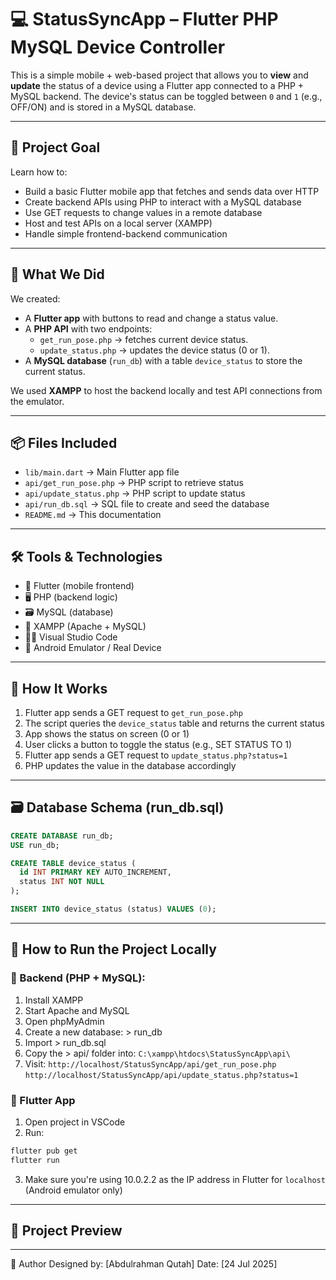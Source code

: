 # 💻 StatusSyncApp – Flutter PHP MySQL Device Controller

This is a simple mobile + web-based project that allows you to **view** and **update** the status of a device using a Flutter app connected to a PHP + MySQL backend. The device's status can be toggled between `0` and `1` (e.g., OFF/ON) and is stored in a MySQL database.

---

## 🎯 Project Goal  
Learn how to:
- Build a basic Flutter mobile app that fetches and sends data over HTTP  
- Create backend APIs using PHP to interact with a MySQL database  
- Use GET requests to change values in a remote database  
- Host and test APIs on a local server (XAMPP)  
- Handle simple frontend-backend communication

---

## 🧱 What We Did

We created:
- A **Flutter app** with buttons to read and change a status value.
- A **PHP API** with two endpoints:
  - `get_run_pose.php` → fetches current device status.
  - `update_status.php` → updates the device status (0 or 1).
- A **MySQL database** (`run_db`) with a table `device_status` to store the current status.

We used **XAMPP** to host the backend locally and test API connections from the emulator.

---

## 📦 Files Included

- `lib/main.dart` → Main Flutter app file  
- `api/get_run_pose.php` → PHP script to retrieve status  
- `api/update_status.php` → PHP script to update status  
- `api/run_db.sql` → SQL file to create and seed the database  
- `README.md` → This documentation

---

## 🛠️ Tools & Technologies  
- 🧠 Flutter (mobile frontend)  
- 🖥️ PHP (backend logic)  
- 🗃️ MySQL (database)  
- 🧰 XAMPP (Apache + MySQL)  
- 🧑‍💻 Visual Studio Code  
- 📱 Android Emulator / Real Device

---

## 🧪 How It Works

1. Flutter app sends a GET request to `get_run_pose.php`
2. The script queries the `device_status` table and returns the current status
3. App shows the status on screen (0 or 1)
4. User clicks a button to toggle the status (e.g., SET STATUS TO 1)
5. Flutter app sends a GET request to `update_status.php?status=1`
6. PHP updates the value in the database accordingly

---

## 🗃️ Database Schema (run_db.sql)

```sql
CREATE DATABASE run_db;
USE run_db;

CREATE TABLE device_status (
  id INT PRIMARY KEY AUTO_INCREMENT,
  status INT NOT NULL
);

INSERT INTO device_status (status) VALUES (0);
```
---

## 🚀 How to Run the Project Locally

### 🧩 Backend (PHP + MySQL):
1. Install XAMPP
2. Start Apache and MySQL
3. Open phpMyAdmin
4. Create a new database: > run_db
5. Import > run_db.sql
6. Copy the > api/ folder into:
`C:\xampp\htdocs\StatusSyncApp\api\`
7. Visit:
`http://localhost/StatusSyncApp/api/get_run_pose.php`
`http://localhost/StatusSyncApp/api/update_status.php?status=1`

### 📱 Flutter App
1. Open project in VSCode
2. Run:
```bash
flutter pub get
flutter run
```
3. Make sure you're using 10.0.2.2 as the IP address in Flutter for `localhost` (Android emulator only)

---

## 📸 Project Preview

---

👤 Author
Designed by: [Abdulrahman Qutah]
Date: [24 Jul 2025]
